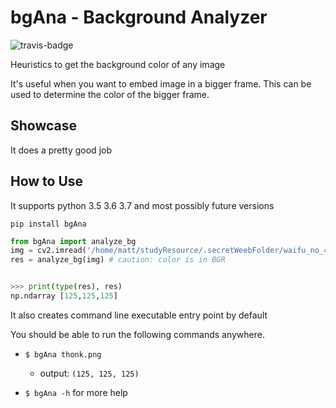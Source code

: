 # bgAna - Background Analyzer
![travis-badge](https://travis-ci.org/Madoshakalaka/bgAna.svg?branch=master)

Heuristics to get the background color of any image

It's useful when you want to embed image in a bigger frame. This can be used to determine the color of the bigger frame.

## Showcase

It does a pretty good job

## How to Use

It supports python 3.5 3.6 3.7 and most possibly future versions

`pip install bgAna`

```python
from bgAna import analyze_bg
img = cv2.imread('/home/matt/studyResource/.secretWeebFolder/waifu_no_435.jpg')
res = analyze_bg(img) # caution: color is in BGR


>>> print(type(res), res)
np.ndarray [125,125,125]
```

It also creates command line executable entry point by default

You should be able to run the following commands anywhere.

- `$ bgAna thonk.png`
    - output: `(125, 125, 125)`

- `$ bgAna -h` for more help

